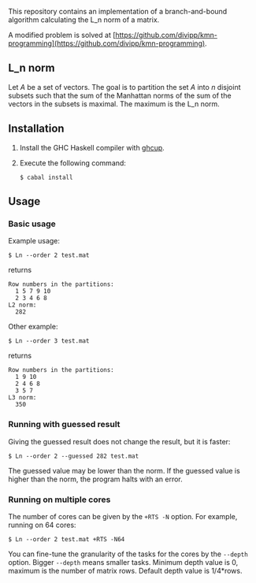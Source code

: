 
This repository contains an implementation of a branch-and-bound algorithm calculating the L_n norm of a matrix.

A modified problem is solved at [https://github.com/divipp/kmn-programming](https://github.com/divipp/kmn-programming).

## L_n norm

Let *A* be a set of vectors.
The goal is to partition the set $A$ into $n$ disjoint subsets such
that the sum of the Manhattan norms of the sum of the vectors in the subsets is maximal.
The maximum is the L_n norm.


## Installation

1.  Install the GHC Haskell compiler with [ghcup](https://www.haskell.org/ghcup/).
2.  Execute the following command: 

        $ cabal install

## Usage


### Basic usage

Example usage:

    $ Ln --order 2 test.mat

returns

    Row numbers in the partitions:
      1 5 7 9 10
      2 3 4 6 8
    L2 norm:
      282

Other example:

    $ Ln --order 3 test.mat

returns

    Row numbers in the partitions:
      1 9 10
      2 4 6 8
      3 5 7
    L3 norm:
      350


### Running with guessed result

Giving the guessed result does not change the result, but it is faster:

    $ Ln --order 2 --guessed 282 test.mat

The guessed value may be lower than the norm.
If the guessed value is higher than the norm, the program halts with an error.


### Running on multiple cores

The number of cores can be given by the `+RTS -N` option.
For example, running on 64 cores:

    $ Ln --order 2 test.mat +RTS -N64

You can fine-tune the granularity of the tasks for the cores by the `--depth` option.
Bigger `--depth` means smaller tasks. Minimum depth value is 0, maximum is the number of matrix rows.
Default depth value is 1/4*rows.


